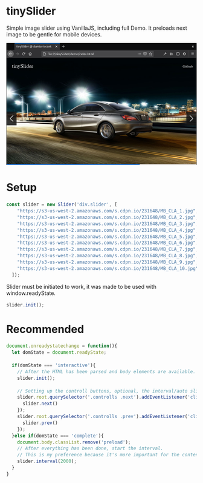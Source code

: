 # tinySlider
Simple image slider using VanillaJS, including full Demo.
It preloads next image to be gentle for mobile devices.

![tinySlider Preview](https://raw.githubusercontent.com/damiantoczek/tinySlider/main/tinySlider.png)


# Setup
```javascript
const slider = new Slider('div.slider', [
    "https://s3-us-west-2.amazonaws.com/s.cdpn.io/231648/MB_CLA_1.jpg",
    "https://s3-us-west-2.amazonaws.com/s.cdpn.io/231648/MB_CLA_2.jpg",
    "https://s3-us-west-2.amazonaws.com/s.cdpn.io/231648/MB_CLA_3.jpg",
    "https://s3-us-west-2.amazonaws.com/s.cdpn.io/231648/MB_CLA_4.jpg",
    "https://s3-us-west-2.amazonaws.com/s.cdpn.io/231648/MB_CLA_5.jpg",
    "https://s3-us-west-2.amazonaws.com/s.cdpn.io/231648/MB_CLA_6.jpg",
    "https://s3-us-west-2.amazonaws.com/s.cdpn.io/231648/MB_CLA_7.jpg",
    "https://s3-us-west-2.amazonaws.com/s.cdpn.io/231648/MB_CLA_8.jpg",
    "https://s3-us-west-2.amazonaws.com/s.cdpn.io/231648/MB_CLA_9.jpg",
    "https://s3-us-west-2.amazonaws.com/s.cdpn.io/231648/MB_CLA_10.jpg"
  ]);
```

Slider must be initiated to work, it was made to be used with window.readyState.
```javascript
slider.init();
```

# Recommended
```javascript
document.onreadystatechange = function(){
  let domState = document.readyState;

  if(domState === 'interactive'){
    // After the HTML has been parsed and body elements are available.
    slider.init();

    // Setting up the controll buttons, optional, the interval/auto sliding will still work.
    slider.root.querySelector('.controlls .next').addEventListener('click', () => {
      slider.next()
    });
    slider.root.querySelector('.controlls .prev').addEventListener('click', () => {
      slider.prev()
    });
  }else if(domState === 'complete'){
    document.body.classList.remove('preload');
    // After everything has been done, start the interval.
    // This is my preference because it's more important for the content to be loaded first.
    slider.interval(2000);
  }
}
```
